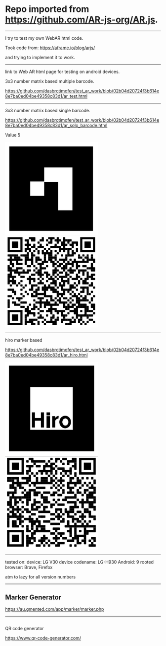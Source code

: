 # Repo imported from https://github.com/AR-js-org/AR.js.

---

I try to test my own WebAR html code.

Took code from:
https://aframe.io/blog/arjs/

and trying to implement it to work.

---

link to Web AR html page for testing on android devices.

3x3 number matrix based multiple barcode.

https://github.com/dasbrotimofen/test_ar_work/blob/02b04d20724f3b614e8e7ba0ed04be49358c83d1/ar_test.html

---

3x3 number matrix based single barcode.

https://github.com/dasbrotimofen/test_ar_work/blob/02b04d20724f3b614e8e7ba0ed04be49358c83d1/ar_solo_barcode.html

Value 5

<p float="left">
<img src="https://github.com/dasbrotimofen/test_ar_work/blob/252498c33242c9e04950fce4070fabb92ef90c8d/markers/5_border.png" width="300" />
<img src="https://github.com/dasbrotimofen/test_ar_work/blob/b4c4d5726b77d8701485a1b2db4fbac41e1e93ab/qr_codes_direct/solo_object_qr.png" width="300" />
</p>



---

hiro marker based

https://github.com/dasbrotimofen/test_ar_work/blob/02b04d20724f3b614e8e7ba0ed04be49358c83d1/ar_hiro.html

<p float="left">
<img src="https://github.com/dasbrotimofen/test_ar_work/blob/6b04ce3328f6dab12b875d11a8205321aeb840c1/markers/hiro.png" width="300" /> <img src="https://github.com/dasbrotimofen/test_ar_work/blob/b4c4d5726b77d8701485a1b2db4fbac41e1e93ab/qr_codes_direct/hiro_qr.png" width="300" />
</p>


---



tested on: 
device: LG V30
device codename: LG-H930
Android: 9 
rooted
browser: Brave, Firefox

atm to lazy for all version numbers

---

## Marker Generator
https://au.gmented.com/app/marker/marker.php

---

##
QR code generator 

https://www.qr-code-generator.com/
